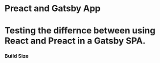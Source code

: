 # Preact and Gatsby App

# Testing the differnce between using React and Preact in a Gatsby SPA.

### Build Size
